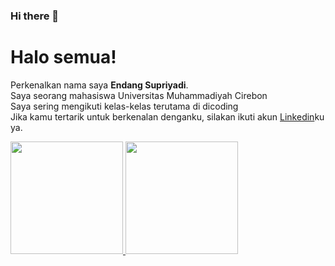 ### Hi there 👋
# Halo semua! 
Perkenalkan nama saya **Endang Supriyadi**.\
Saya seorang mahasiswa Universitas Muhammadiyah Cirebon \
Saya sering mengikuti kelas-kelas terutama di dicoding\
Jika kamu tertarik untuk berkenalan denganku, silakan ikuti akun [Linkedin](https://www.linkedin.com/in/endang-supriyadi-434b38228/)ku ya.
<!--
**EndangSupriyadi/EndangSupriyadi** is a ✨ _special_ ✨ repository because its `README.md` (this file) appears on your GitHub profile.

Here are some ideas to get you started:

- 🔭 I’m currently working on ...
- 🌱 I’m currently learning ...
- 👯 I’m looking to collaborate on ...
- 🤔 I’m looking for help with ...
- 💬 Ask me about ...
- 📫 How to reach me: ...
- 😄 Pronouns: ...
- ⚡ Fun fact: ...
-->
<p align="left">
<a href="https://github.com/EndangSupriyadi">
  <img height="180em" src="https://github-readme-stats-eight-theta.vercel.app/api?username=EndangSupriyadi&show_icons=true&theme=algolia&include_all_commits=true&count_private=true"/>
  <img height="180em" src="https://github-readme-stats-eight-theta.vercel.app/api/top-langs/?username=EndangSupriyadi&layout=compact&langs_count=8&theme=algolia"/>
</a>
</p>
